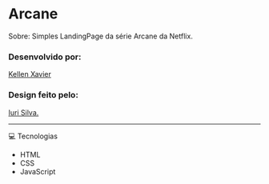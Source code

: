 # Arcane

<p>Sobre: Simples LandingPage da série Arcane da Netflix.</p>

<h3>Desenvolvido por:</h3> 
 
[Kellen Xavier](https://github.com/kellen-xavier)


<h3>Design feito pelo:</h3>

[Iuri Silva.](https://www.figma.com/file/Yb9IBH56g7T1hdIyZ3BMNO/Desafios---Codel%C3%A2ndia?node-id=32427%3A4)

---

 <p id="techs"> 💻 Tecnologias</p>
 
- HTML
- CSS
- JavaScript
